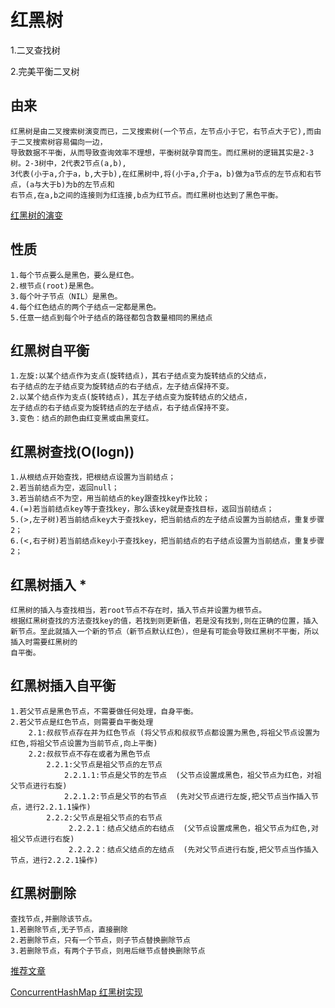 # 红黑树
1.二叉查找树

2.完美平衡二叉树

由来
---

    红黑树是由二叉搜索树演变而已，二叉搜索树(一个节点，左节点小于它，右节点大于它),而由于二叉搜索树容易偏向一边，
    导致数据不平衡，从而导致查询效率不理想，平衡树就孕育而生。而红黑树的逻辑其实是2-3树。2-3树中，2代表2节点(a,b),
    3代表(小于a,介于a，b,大于b),在红黑树中,将(小于a,介于a，b)做为a节点的左节点和右节点，(a与大于b)为b的左节点和
    右节点,在a,b之间的连接则为红连接,b点为红节点。而红黑树也达到了黑色平衡。

 [红黑树的演变](https://www.cnblogs.com/tiancai/p/9072813.html)
    
性质
---

    1.每个节点要么是黑色，要么是红色。
    2.根节点(root)是黑色。
    3.每个叶子节点（NIL）是黑色。
    4.每个红色结点的两个子结点一定都是黑色。
    5.任意一结点到每个叶子结点的路径都包含数量相同的黑结点

红黑树自平衡
------

    1.左旋:以某个结点作为支点(旋转结点)，其右子结点变为旋转结点的父结点，
    右子结点的左子结点变为旋转结点的右子结点，左子结点保持不变。
    2.以某个结点作为支点(旋转结点)，其左子结点变为旋转结点的父结点，
    左子结点的右子结点变为旋转结点的左子结点，右子结点保持不变。
    3.变色：结点的颜色由红变黑或由黑变红。

红黑树查找(O(logn))
--------------

    1.从根结点开始查找，把根结点设置为当前结点；
    2.若当前结点为空，返回null；
    3.若当前结点不为空，用当前结点的key跟查找key作比较；
    4.(=)若当前结点key等于查找key，那么该key就是查找目标，返回当前结点；
    5.(>,左子树)若当前结点key大于查找key，把当前结点的左子结点设置为当前结点，重复步骤2；
    6.(<,右子树)若当前结点key小于查找key，把当前结点的右子结点设置为当前结点，重复步骤2；

红黑树插入 *
-------

    红黑树的插入与查找相当，若root节点不存在时，插入节点并设置为根节点。
    根据红黑树查找的方法查找key的值，若找到则更新值，若是没有找到,则在正确的位置，插入
    新节点。至此就插入一个新的节点（新节点默认红色），但是有可能会导致红黑树不平衡，所以插入时需要红黑树的
    自平衡。

红黑树插入自平衡
------

    1.若父节点是黑色节点，不需要做任何处理，自身平衡。
    2.若父节点是红色节点，则需要自平衡处理
        2.1:叔叔节点存在并为红色节点 (将父节点和叔叔节点都设置为黑色,将祖父节点设置为红色,将祖父节点设置为当前节点,向上平衡)
        2.2:叔叔节点不存在或者为黑色节点
            2.2.1:父节点是祖父节点的左节点
                2.2.1.1:节点是父节的左节点  (父节点设置成黑色，祖父节点为红色，对祖父节点进行右旋)
                2.2.1.2:节点是父节的右节点  (先对父节点进行左旋,把父节点当作插入节点，进行2.2.1.1操作)            
            2.2.2:父节点是祖父节点的右节点 
                 2.2.2.1：结点父结点的右结点  (父节点设置成黑色，祖父节点为红色,对祖父节点进行右旋)
                 2.2.2.2：结点父结点的左结点  (先对父节点进行右旋,把父节点当作插入节点，进行2.2.2.1操作)  

红黑树删除
-----

    查找节点,并删除该节点。
    1.若删除节点,无子节点，直接删除
    2.若删除节点，只有一个节点，则子节点替换删除节点
    3.若删除节点，有两个子节点，则用后继节点替换删除节点




[推荐文章](https://www.jianshu.com/p/e136ec79235c)

[ConcurrentHashMap 红黑树实现](https://github.com/q66217910/My-Humiliated-story/blob/master/java/set/ConcurrentHashMap.md)

    